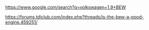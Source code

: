 https://www.google.com/search?q=volkswagen+1.9+BEW

https://forums.tdiclub.com/index.php?threads/is-the-bew-a-good-engine.459251/
